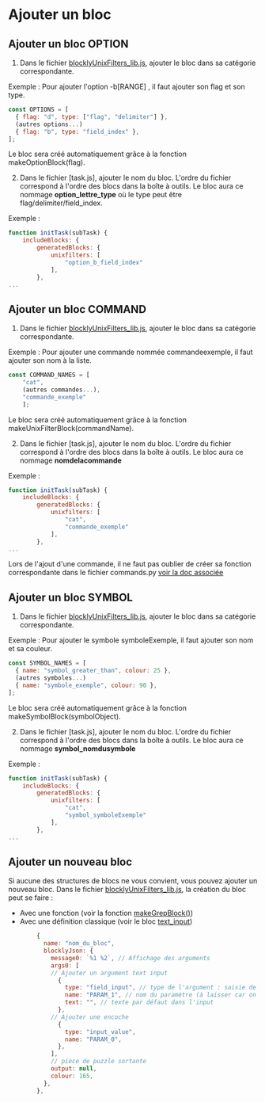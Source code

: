 # Ajouter un bloc

## Ajouter un bloc OPTION

1. Dans le fichier [blocklyUnixFilters_lib.js](https://github.com/UnixFilters/unixfilters-franceIOI/blob/main/public/blocklyUnixFilters_lib.js), ajouter le bloc dans sa catégorie correspondante.

Exemple : Pour ajouter l'option -b\[RANGE\] , il faut ajouter son flag et son type.

```javascript
const OPTIONS = [
  { flag: "d", type: ["flag", "delimiter"] },
  (autres options...)
  { flag: "b", type: "field_index" },
];
```

Le bloc sera créé automatiquement grâce à la fonction makeOptionBlock(flag).

2. Dans le fichier [task.js], ajouter le nom du bloc. L'ordre du fichier correspond à l'ordre des blocs dans la boîte à outils. Le bloc aura ce nommage **option_lettre_type** où le type peut être flag/delimiter/field_index.

Exemple :

```javascript
function initTask(subTask) {
    includeBlocks: {
        generatedBlocks: {
            unixfilters: [
                "option_b_field_index"
            ],
        },
...
```

## Ajouter un bloc COMMAND

1. Dans le fichier [blocklyUnixFilters_lib.js](https://github.com/UnixFilters/unixfilters-franceIOI/blob/main/public/blocklyUnixFilters_lib.js), ajouter le bloc dans sa catégorie correspondante.

Exemple : Pour ajouter une commande nommée commandeexemple, il faut ajouter son nom à la liste.

```javascript
const COMMAND_NAMES = [
    "cat",
    (autres commandes...),
    "commande_exemple"
    ];
```

Le bloc sera créé automatiquement grâce à la fonction makeUnixFilterBlock(commandName).

2. Dans le fichier [task.js], ajouter le nom du bloc. L'ordre du fichier correspond à l'ordre des blocs dans la boîte à outils. Le bloc aura ce nommage **nomdelacommande**

Exemple :

```javascript
function initTask(subTask) {
    includeBlocks: {
        generatedBlocks: {
            unixfilters: [
                "cat",
                "commande_exemple"
            ],
        },
...
```

Lors de l'ajout d'une commande, il ne faut pas oublier de créer sa fonction correspondante dans le fichier commands.py [voir la doc associée](./add_command.md)

## Ajouter un bloc SYMBOL

1. Dans le fichier [blocklyUnixFilters_lib.js](https://github.com/UnixFilters/unixfilters-franceIOI/blob/main/public/blocklyUnixFilters_lib.js), ajouter le bloc dans sa catégorie correspondante.

Exemple : Pour ajouter le symbole symboleExemple, il faut ajouter son nom et sa couleur.

```javascript
const SYMBOL_NAMES = [
  { name: "symbol_greater_than", colour: 25 },
  (autres symboles...)
  { name: "symbole_exemple", colour: 90 },
];
```

Le bloc sera créé automatiquement grâce à la fonction makeSymbolBlock(symbolObject).

2. Dans le fichier [task.js], ajouter le nom du bloc. L'ordre du fichier correspond à l'ordre des blocs dans la boîte à outils. Le bloc aura ce nommage **symbol_nomdusymbole**

Exemple :

```javascript
function initTask(subTask) {
    includeBlocks: {
        generatedBlocks: {
            unixfilters: [
                "cat",
                "symbol_symboleExemple"
            ],
        },
...
```

## Ajouter un nouveau bloc

Si aucune des structures de blocs ne vous convient, vous pouvez ajouter un nouveau bloc. Dans le fichier [blocklyUnixFilters_lib.js](https://github.com/UnixFilters/unixfilters-franceIOI/blob/main/public/blocklyUnixFilters_lib.js), la création du bloc peut se faire :

- Avec une fonction (voir la fonction [makeGrepBlock()](https://github.com/UnixFilters/unixfilters-franceIOI/blob/main/public/blocklyUnixFilters_lib.js#L260))
- Avec une définition classique (voir le bloc [text_input](https://github.com/UnixFilters/unixfilters-franceIOI/blob/main/public/blocklyUnixFilters_lib.js#L491))

```javascript
        {
          name: "nom_du_bloc",
          blocklyJson: {
            message0: `%1 %2`, // Affichage des arguments
            args0: [
            // Ajouter un argument text input
              {
                type: "field_input", // type de l'argument : saisie de texte
                name: "PARAM_1", // nom du paramètre (à laisser car on peut de ce fait réutiliser les fonctions d'extraction)
                text: "", // texte par défaut dans l'input
              },
            // Ajouter une encoche
              {
                type: "input_value",
                name: "PARAM_0",
              },
            ],
            // pièce de puzzle sortante
            output: null,
            colour: 165,
          },
        },
```
